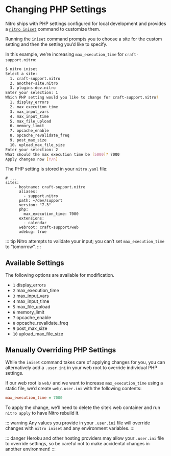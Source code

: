 # Changing PHP Settings

Nitro ships with PHP settings configured for local development and provides a [`nitro iniset`](commands.md#iniset) command to customize them.

Running the `iniset` command prompts you to choose a site for the custom setting and then the setting you’d like to specify.

In this example, we’re increasing `max_execution_time` for `craft-support.nitro`:

```bash
$ nitro iniset
Select a site:
  1. craft-support.nitro
  2. another-site.nitro
  3. plugins-dev.nitro
Enter your selection: 1
Which PHP setting would you like to change for craft-support.nitro?
  1. display_errors
  2. max_execution_time
  3. max_input_vars
  4. max_input_time
  5. max_file_upload
  6. memory_limit
  7. opcache_enable
  8. opcache_revalidate_freq
  9. post_max_size
  10. upload_max_file_size
Enter your selection: 2
What should the max execution time be [5000]? 7000
Apply changes now [Y/n]
```

The PHP setting is stored in your `nitro.yaml` file:

```yaml{8-9}
# ...
sites:
    - hostname: craft-support.nitro
      aliases:
        - support.nitro
      path: ~/dev/support
      version: "7.3"
      php:
        max_execution_time: 7000
      extensions:
        - calendar
      webroot: craft-support/web
      xdebug: true
```

::: tip
Nitro attempts to validate your input; you can’t set `max_execution_time` to “tomorrow”.
:::

## Available Settings

The following options are available for modification.

- `1` display_errors
- `2` max_execution_time
- `3` max_input_vars
- `4` max_input_time
- `5` max_file_upload
- `6` memory_limit
- `7` opcache_enable
- `8` opcache_revalidate_freq
- `9` post_max_size
- `10` upload_max_file_size

## Manually Overriding PHP Settings

While the `iniset` command takes care of applying changes for you, you can alternatively add a `.user.ini` in your web root to override individual PHP settings.

If our web root is `web/` and we want to increase `max_execution_time` using a static file, we’d create `web/.user.ini` with the following contents:

```ini
max_execution_time = 7000
```

To apply the change, we’ll need to delete the site’s web container and run `nitro apply` to have Nitro rebuild it.

::: warning
Any values you provide in your `.user.ini` file will override changes with `nitro iniset` and any environment variables.
:::

::: danger
Heroku and other hosting providers may allow your `.user.ini` file to override settings, so be careful not to make accidental changes in another environment!
:::
